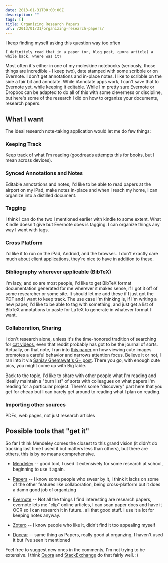 ```yaml
---
date: 2013-01-31T00:00:00Z
description: ""
tags: []
title: Organizing Research Papers
url: /2013/01/31/organizing-research-papers/
---
```




I keep finding myself asking this question way too often

    I definitely read that in a paper (or, blog post, quora article) a while back, where was it?

Most often it's either in one of my moleskine notebooks (seriously, those things are incredible - I keep two), date stamped with some scribble or on Evernote. I don't get annotations and in-place notes. I like to scribble on the side a fair bit and annotate. While iAnnotate apps work, I can't save that to Evernote yet, while keeping it editable. While I'm pretty sure Evernote or Dropbox can be adapted to do all of this with some cleverness or discipline, but here's some of the research I did on how to organize your documents, research papers.

## What I want

The ideal research note-taking application would let me do few things:

### Keeping Track

Keep track of what I'm reading (goodreads attempts this for books, but I mean across devices).

### Synced Annotations and Notes

Editable annotations and notes, I'd like to be able to read papers at the airport on my iPad, make notes in-place and when I reach my home, I can organize into a distilled document.

### Tagging

I think I can do the two I mentioned earlier with kindle to some extent. What Kindle doesn't give but Evernote does is tagging. I can organize things any way I want with tags.


### Cross Platform

I'd like it to run on the iPad, Android, and the browser.. I don't exactly care much about client applications, they're nice to have in addition to these.


### Bibliography wherever applicable (BibTeX)

I'm lazy, and so are most people, I'd like to get BibTeX format documentation generated for me wherever it makes sense, if I got it off of some researcher or some site. It should let me add these if I just got the PDF and I want to keep track. The use case I'm thinking is, if I'm writing a new paper, I'd like to be able to tag with something, and just get a list of BibTeX annotations to paste for LaTeX to generate in whatever format I want.


### Collaboration, Sharing

I don't research alone, unless it's the time-honored tradition of searching for [cat videos](http://www.youtube.com/watch?v=wf_IIbT8HGk), even that reddit probably has got to be the journal of sorts. Actually, on that note, I ran into [this paper](http://www.plosone.org/article/info:doi%2F10.1371%2Fjournal.pone.0046362) on how viewing cute images promotes a careful behavior and narrows attention focus. Believe it or not, I ran into it via [Sanjay Ghemawat's G+ post](https://plus.google.com/105332691637769400620/posts/V77u6LeFAYy). There you go, with enough cute pics, you might come up with BigTable.

Back to the topic, I'd like to share with other people what I'm reading and ideally maintain a "burn list" of sorts with colleagues on what papers I'm reading for a particular project. There's some "discovery" part here that you get for cheap but I can barely get around to reading what I plan on reading.

### Importing other sources

PDFs, web pages, not just research articles

## Possible tools that "get it"

So far I think Mendeley comes the closest to this grand vision (it didn't do tracking last time I used it but matters less than others), but there are others, this is by no means comprehensive.

* [Mendeley](http://www.mendeley.com/features/) -- good tool, I used it extensively for some research at school, beginning to use it again.

* [Papers](http://www.mekentosj.com/papers/) -- I know some people who swear by it, I think it lacks on some of the other features like collaboration, being cross-platform but it does a damn good job of organizing

* [Evernote](http://evernote.com) -- Not all the things I find interesting are research papers, evernote lets me "clip" online articles, I can scan paper docs and have it OCR so I can research it in future.. all that good stuff. I use it a lot for keeping notes anyway.

* [Zotero](http://zotero.com) -- I know people who like it, didn't find it too appealing myself

* [Docear](http://www.docear.org/) -- same thing as Papers, really good at organzing, I haven't used it but I've seen it mentioned

Feel free to suggest new ones in the comments, I'm not trying to be extensive. I think [Quora](http://www.quora.com) and [StackExchange](http://www.stackexchange.com) do that fairly well. :)
